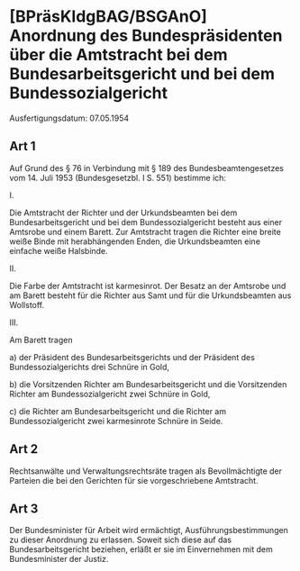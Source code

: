 # [BPräsKldgBAG/BSGAnO] Anordnung des Bundespräsidenten über die Amtstracht bei dem Bundesarbeitsgericht und bei dem Bundessozialgericht

Ausfertigungsdatum: 07.05.1954

 

## Art 1

Auf Grund des § 76 in Verbindung mit § 189 des Bundesbeamtengesetzes vom 14. Juli 1953 (Bundesgesetzbl. I S. 551) bestimme ich:

I.

Die Amtstracht der Richter und der Urkundsbeamten bei dem Bundesarbeitsgericht und bei dem Bundessozialgericht besteht aus einer Amtsrobe und einem Barett. Zur Amtstracht tragen die Richter eine breite weiße Binde mit herabhängenden Enden, die Urkundsbeamten eine einfache weiße Halsbinde.

II\.

Die Farbe der Amtstracht ist karmesinrot. Der Besatz an der Amtsrobe und am Barett besteht für die Richter aus Samt und für die Urkundsbeamten aus Wollstoff.

III\.

Am Barett tragen

a) der Präsident des Bundesarbeitsgerichts und der Präsident des Bundessozialgerichts drei Schnüre in Gold,

b) die Vorsitzenden Richter am Bundesarbeitsgericht und die Vorsitzenden Richter am Bundessozialgericht zwei Schnüre in Gold,

c) die Richter am Bundesarbeitsgericht und die Richter am Bundessozialgericht zwei karmesinrote Schnüre in Seide.


## Art 2

Rechtsanwälte und Verwaltungsrechtsräte tragen als Bevollmächtigte der Parteien die bei den Gerichten für sie vorgeschriebene Amtstracht.


## Art 3

Der Bundesminister für Arbeit wird ermächtigt, Ausführungsbestimmungen zu dieser Anordnung zu erlassen. Soweit sich diese auf das Bundesarbeitsgericht beziehen, erläßt er sie im Einvernehmen mit dem Bundesminister der Justiz.
